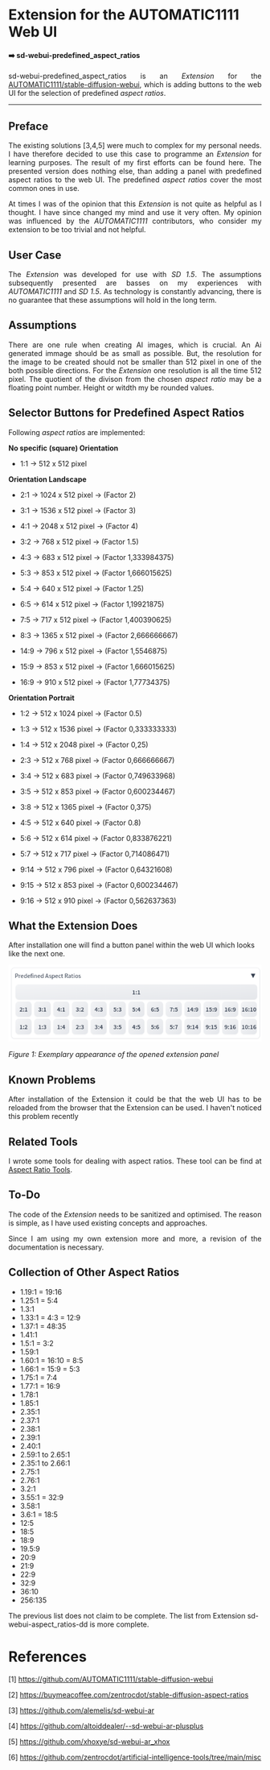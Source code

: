 # Extension for the AUTOMATIC1111 Web UI
#### :arrow_right: sd-webui-predefined_aspect_ratios

<p align="justify">sd-webui-predefined_aspect_ratios is an <i>Extension</i> for the <a href="https://github.com/AUTOMATIC1111/stable-diffusion-webui">AUTOMATIC1111/stable-diffusion-webui</a>, which is adding buttons to the web UI for the selection of predefined <i>aspect ratios</i>.</p>

---

## Preface

<p align="justify">The existing solutions [3,4,5] were much to complex for my personal needs. I have therefore decided to use this case to programme an <i>Extension</i> for learning purposes. The result of my first efforts can be found here. The presented version does nothing else, than adding a panel with predefined aspect ratios to the web UI. The predefined <i>aspect ratios</i> cover the most common ones in use.</p>

<p align="justify">At times I was of the opinion that this <i>Extension</i> is not quite as helpful as I thought. I have since changed my mind and use it very often. My opinion was influenced by the <i>AUTOMATIC1111</i> contributors, who consider my extension to be too trivial and not helpful.</p>

## User Case

<p align="justify">The <i>Extension</i> was developed for use with <i>SD 1.5</i>. The assumptions subsequently presented are basses on my experiences with <i>AUTOMATIC1111</i> and <i>SD 1.5</i>. As technology is constantly advancing, there is no guarantee that these assumptions will hold in the long term.</p>

## Assumptions

<p align="justify">There are one rule when creating AI images, which is crucial. An Ai generated immage should be as small as possible. But, the resolution for the image to be created should not be smaller than 512 pixel in one of the both possible directions. For the <i>Extension</i> one resolution is all the time 512 pixel. The quotient of the divison from the chosen <i>aspect ratio</i> may be a floating point number. Height or witdth my be rounded values.</p>

## Selector Buttons for Predefined Aspect Ratios

<p align="justify">Following <i>aspect ratios</i> are implemented:</p>

**No specific (square) Orientation**

* 1:1 → 512 x 512 pixel

**Orientation Landscape**

* 2:1 → 1024 x 512 pixel → (Factor 2)
  
* 3:1 → 1536 x 512 pixel → (Factor 3)
  
* 4:1 → 2048 x 512 pixel → (Factor 4)

* 3:2 → 768 x 512 pixel → (Factor 1.5)

* 4:3 → 683 x 512 pixel → (Factor 1,333984375)

* 5:3 → 853 x 512 pixel → (Factor 1,666015625) 

* 5:4 → 640 x 512 pixel → (Factor 1.25) 

* 6:5 → 614 x 512 pixel → (Factor 1,19921875) 

* 7:5 → 717 x 512 pixel → (Factor 1,400390625)

* 8:3 → 1365 x 512 pixel → (Factor 2,666666667)

* 14:9 → 796 x 512 pixel → (Factor 1,5546875) 

* 15:9 → 853 x 512 pixel → (Factor 1,666015625) 

* 16:9 → 910 x 512 pixel → (Factor 1,77734375)

**Orientation Portrait**

* 1:2 → 512 x 1024 pixel → (Factor 0.5)

* 1:3 → 512 x 1536 pixel → (Factor 0,333333333)

* 1:4 → 512 x 2048 pixel → (Factor 0,25)

* 2:3 → 512 x 768 pixel → (Factor 0,666666667)

* 3:4 → 512 x 683 pixel → (Factor 0,749633968)

* 3:5 → 512 x 853 pixel → (Factor 0,600234467)

* 3:8 → 512 x 1365 pixel → (Factor 0,375)

* 4:5 → 512 x 640 pixel → (Factor 0.8) 

* 5:6 → 512 x 614 pixel → (Factor 0,833876221) 

* 5:7 → 512 x 717 pixel → (Factor 0,714086471) 

* 9:14 → 512 x 796 pixel → (Factor 0,64321608)

* 9:15 → 512 x 853 pixel → (Factor 0,600234467)

* 9:16 → 512 x 910 pixel → (Factor 0,562637363)

## What the Extension Does

After installation one will find a button panel within the web UI which looks like the next one.

<a target="_blank" href=""><img src="./images/button_panel_new.png" alt="button panel"></a>

<i>Figure 1: Exemplary appearance of the opened extension panel</i>

## Known Problems

<p align="justify">After installation of the Extension it could be that the web UI has to be reloaded from the browser that the Extension can be used. I haven't noticed this problem recently</p>

## Related Tools

<p align="justify">I wrote some tools for dealing with aspect ratios. These tool can be find at 
<a href="https://github.com/zentrocdot/artificial-intelligence-tools/tree/main/misc">Aspect Ratio Tools</a>.
</p>

## To-Do

<p align="justify">The code of the <i>Extension</i> needs to be sanitized and optimised. The reason is simple, as I have used existing concepts and approaches.</p>

<p align="justify">Since I am using my own extension more and more, a revision of the documentation is necessary.</p>

## Collection of Other Aspect Ratios

* 1.19:1 = 19:16
* 1.25:1 = 5:4
* 1.3:1
* 1.33:1 = 4:3 = 12:9
* 1.37:1 = 48:35
* 1.41:1
* 1.5:1 = 3:2
* 1.59:1
* 1.60:1 = 16:10 = 8:5
* 1.66:1 = 15:9 = 5:3
* 1.75:1 = 7:4
* 1.77:1 = 16:9
* 1.78:1
* 1.85:1
* 2.35:1
* 2.37:1
* 2.38:1
* 2.39:1
* 2.40:1
* 2.59:1 to 2.65:1
* 2.35:1 to 2.66:1
* 2.75:1 
* 2.76:1
* 3.2:1
* 3.55:1 = 32:9
* 3.58:1
* 3.6:1 = 18:5
* 12:5
* 18:5
* 18:9
* 19.5:9
* 20:9
* 21:9
* 22:9
* 32:9
* 36:10
* 256:135

The previous list does not claim to be complete. The list from Extension sd-webui-aspect_ratios-dd is more complete.
  
# References

[1] https://github.com/AUTOMATIC1111/stable-diffusion-webui

[2] https://buymeacoffee.com/zentrocdot/stable-diffusion-aspect-ratios

[3] https://github.com/alemelis/sd-webui-ar

[4] https://github.com/altoiddealer/--sd-webui-ar-plusplus

[5] https://github.com/xhoxye/sd-webui-ar_xhox

[6] https://github.com/zentrocdot/artificial-intelligence-tools/tree/main/misc

